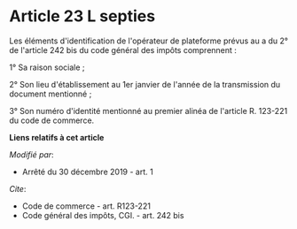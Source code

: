 # Article 23 L septies

Les éléments d'identification de l'opérateur de plateforme prévus au  a du 2° de l'article 242 bis du code général des impôts
comprennent :

1° Sa raison sociale ;

2° Son lieu d'établissement au 1er janvier de l'année de la transmission du document mentionné ;

3° Son numéro d'identité mentionné au premier alinéa de l'article R. 123-221 du code de commerce.

**Liens relatifs à cet article**

_Modifié par_:

  - Arrêté du 30 décembre 2019 - art. 1

_Cite_:

  - Code de commerce - art. R123-221
  - Code général des impôts, CGI. - art. 242 bis
